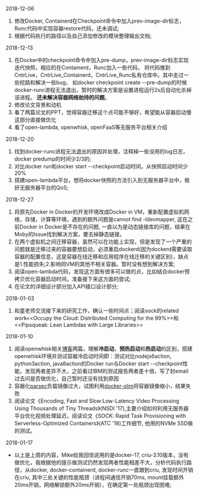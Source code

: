 2018-12-06
  1. 修改Docker, Containerd在Checkpoint命令中加入prev-image-dir标志，Runc代码中实现容器restore代码，还未调试;
  1. 根据代码执行的路径以及自己添加修改的模块整理输出文档;
  
2018-12-13
  1. 在Docker中的checkpoint命令中加入pre-dump，prev-image-dir标志实现迭代快照，相应的在Containerd，Runc加入一些代码，
     将代码推到CntrLive，CntrLive_Containerd，CntrLive_Runc私有仓库中。其中走过一些挖路和解决一些bug，
     如docker checkpoint create --pre-dump的时候docker-runc进程无法退出，暂时的解决方案是设置进程运行2s后自动化杀掉该进程。
     **还未解决容器网络劫持的问题**。
  2. 修改论文背景和动机
  3. 看了两篇论文的PPT，觉得容器迁移这个点可能不够好，希望能从容器启动慢这部分直接做优化
  4. 看了open-lambda, openwhisk, openFaaS等无服务平台相关介绍
  
2018-12-20
  1. 找到docker-runc进程无法退出的原因并处理，注释掉一些没用的log日志，docker predump的时间少2/3的;
  2. 对比docker run和docker start --checkpoint启动时间，从快照启动时间少20%
  3. 搭建open-lambda平台，想将docker快照的方法引入到无服务器平台中，做好无服务器平台的QoS;
  
2018-12-27
  1. 将原先Docker in Docker的开发环境改成Docker in VM，重新配置虚拟机网络，存储，计算等环境，遇到的额外问题是cannot find -ldevmapper, 这在之前Docker in Docker是不存在的问题, 一直以为是动态链接库的问题，结果在Moby的Issue找到解决方案，要去掉静态链接。
  2. 在两个虚拟机之间迁移容器，虽然可以在功能上实现，但是发现了一个严重的问题就是迁移过来的容器要想启动，必须重启dockerd(因为dockerd需要读取容器的配置信息，这是容器在线迁移和应用程序在线迁移的关键区别)，缺点是1.性能损失;2.影响同VM的其他不相关容器。暂时没有想到解决方案;
  3. 阅读open-lambda代码，发现这方面有很多可以做的点，比如结合docker预拷贝优化容器启动时间，准备接下来这方面的尝试;
  4. 在论文的详细设计部分加入API接口设计部分;

2018-01-03
  1. 和童老师交流接下来的研究工作，确认一些时间点；阅读sock的related work<<Occupy the Cloud: Distributed Computing for the 99%>>和<<Pipsqueak: Lean Lambdas with Large Libraries>>

2018-01-10
  1. 阅读openwhisk相关[博客](https://medium.com/openwhisk/squeezing-the-milliseconds-how-to-make-serverless-platforms-blazing-fast-aea0e9951bd0)两篇，理解**冷启动**，**预热启动**和**热启动**的区别，搭建openwhisk环境并测试容器冷启动时间即：测试对比nodejs6action, python3action, java8action的Docker run与Docker start --checkpoint性能，发现两者差异不大，之前看过IBM的测试报告两者差十倍，写了封email过去问是否做优化，自己暂时还没有找到原因
  2. 容器化[parsec](https://github.com/Spirals-Team/benchmark-containers)负载镜像过大，试图利用[docker-slim](https://github.com/docker-slim/docker-slim)将容器镜像缩小，结果失败
  3. 阅读论文《Encoding, Fast and Slow:Low-Latency Video Processing Using Thousands of Tiny Threads》(NSDI '17),主要介绍如何利用无服务器平台优化视频处理延迟，阅读论文《SOCK: Rapid Task Provisioning with Serverless-Optimized Containers》(ATC '18)工作细节, 他用的NVMe SSD做的测试。
  
2018-01-17
  - 以上是上周的内容，Mike给我回信说用的是docker-17, criu-3.10版本，没有做优化，我根据他的提示做测试仍然发现两者性能相差不大，分析代码执行路径，从docker, docker-containerd, docker-runc一直跟到criu, 发现时间开销在criu, 其中三处关键的性能瓶颈（进程间通信开销70ms, mount挂载额外20ms开销，网络解锁额外20ms开销），在确定第一处瓶颈出现困难;
